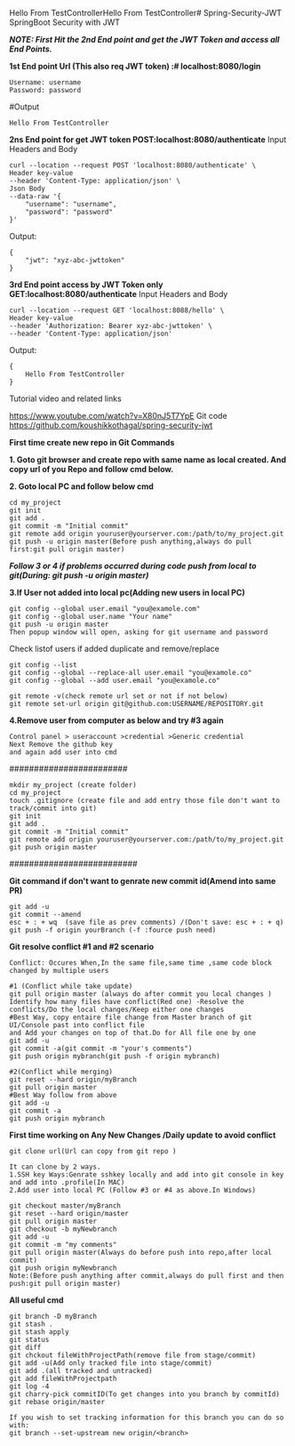 Hello From TestControllerHello From TestController# Spring-Security-JWT
SpringBoot Security with JWT

***NOTE: First Hit the 2nd End point and get the JWT Token and access all End Points.***

**1st End point Url (This also req JWT token) :# localhost:8080/login**
~~~
Username: username
Password: password
~~~
#Output
~~~
Hello From TestController
~~~

**2ns End point for get JWT token POST:localhost:8080/authenticate**
Input Headers and Body
~~~
curl --location --request POST 'localhost:8080/authenticate' \
Header key-value
--header 'Content-Type: application/json' \
Json Body
--data-raw '{
    "username": "username",
    "password": "password"
}'
~~~
Output:
```
{
    "jwt": "xyz-abc-jwttoken"
}
```
**3rd End point access by JWT Token only GET:localhost:8080/authenticate**
Input Headers and Body
~~~
curl --location --request GET 'localhost:8088/hello' \
Header key-value
--header 'Authorization: Bearer xyz-abc-jwttoken' \
--header 'Content-Type: application/json'
~~~
Output:
```
{
    Hello From TestController
}
```

Tutorial video and related links

https://www.youtube.com/watch?v=X80nJ5T7YpE
Git code
https://github.com/koushikkothagal/spring-security-jwt

**First time create new repo in Git Commands**

**1. Goto git browser and create repo with same name as local created. And copy url of you Repo and follow cmd below.**

**2. Goto local PC and follow below cmd**
  ~~~ 
  cd my_project
  git init
  git add .
  git commit -m "Initial commit"
  git remote add origin youruser@yourserver.com:/path/to/my_project.git
  git push -u origin master(Before push anything,always do pull first:git pull origin master)
  ~~~
  
***Follow 3 or 4 if problems occurred during code push from local to git(During: git push -u origin master)***

**3.If User not added into local pc(Adding new users in local PC)**
  ~~~
  git config --global user.email "you@examole.com"
  git config --global user.name "Your name"
  git push -u origin master
  Then popup window will open, asking for git username and password
  ~~~

Check listof users if added duplicate and remove/replace

  ~~~
  git config --list
  git config --global --replace-all user.email "you@examole.co"
  git config --global --add user.email "you@examole.co"
  
  git remote -v(check remote url set or not if not below)
  git remote set-url origin git@github.com:USERNAME/REPOSITORY.git
  ~~~
  
  

**4.Remove user from computer as below and try #3 again**
~~~
Control panel > useraccount >credential >Generic credential
Next Remove the github key
and again add user into cmd 
~~~
  

########################
~~~
mkdir my_project (create folder)
cd my_project
touch .gitignore (create file and add entry those file don't want to track/commit into git)
git init
git add .
git commit -m "Initial commit"
git remote add origin youruser@yourserver.com:/path/to/my_project.git
git push origin master
~~~
##########################

**Git command if don't want to genrate new commit id(Amend into same PR)**
~~~
git add -u
git commit --amend
esc + : + wq  (save file as prev comments) /(Don't save: esc + : + q)
git push -f origin yourBranch (-f :fource push need)
~~~

**Git resolve conflict #1 and #2 scenario**

~~~
Conflict: Occures When,In the same file,same time ,same code block changed by multiple users

#1 (Conflict while take update)
git pull origin master (always do after commit you local changes )
Identify how many files have conflict(Red one) -Resolve the conflicts/Do the local changes/Keep either one changes
#Best Way, copy entaire file change from Master branch of git UI/Console past into conflict file 
and Add your changes on top of that.Do for All file one by one
git add -u
git commit -a(git commit -m "your's comments")
git push origin mybranch(git push -f origin mybranch) 

#2(Conflict while merging)
git reset --hard origin/myBranch
git pull origin master
#Best Way follow from above
git add -u
git commit -a
git push origin mybranch

~~~


**First time working on Any New Changes /Daily update to avoid conflict**
~~~
git clone url(Url can copy from git repo )

It can clone by 2 ways.
1.SSH key Ways:Genrate sshkey locally and add into git console in key and add into .profile(In MAC)
2.Add user into local PC (Follow #3 or #4 as above.In Windows)

git checkout master/myBranch
git reset --hard origin/master
git pull origin master
git checkout -b myNewbranch
git add -u
git commit -m "my comments"
git pull origin master(Always do before push into repo,after local commit)
git push origin myNewbranch
Note:(Before push anything after commit,always do pull first and then push:git pull origin master)
~~~

**All useful cmd**
~~~
git branch -D myBranch
git stash .
git stash apply
git status
git diff 
git chckout fileWithProjectPath(remove file from stage/commit)
git add -u(Add only tracked file into stage/commit)
git add .(all tracked and untracked)
git add fileWithProjectpath
git log -4
git charry-pick commitID(To get changes into you branch by commitId)
git rebase origin/master

If you wish to set tracking information for this branch you can do so with:
git branch --set-upstream new origin/<branch>
~~~

   

